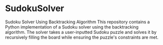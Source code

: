 # SudokuSolver
Sudoku Solver Using Backtracking Algorithm This repository contains a Python implementation of a Sudoku solver using the backtracking algorithm. The solver takes a user-inputted Sudoku puzzle and solves it by recursively filling the board while ensuring the puzzle's constraints are met.

